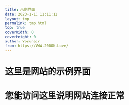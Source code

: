 ```yaml
---
title: 示例界面
date: 2023-1-11 11:11:11
layout: tmp
permalink: tmp.html
top: true
coverWidth: 0
coverHeight: 0
author: Yosunair
from: https://WWW.200OK.Love/
---
```


#   这里是网站的示例界面      
#   您能访问这里说明网站连接正常      
